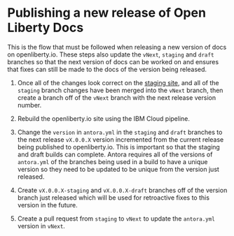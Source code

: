 # Publishing a new release of Open Liberty Docs

This is the flow that must be followed when releasing a new version of docs on openliberty.io. These steps also update the `vNext`, `staging` and `draft` branches so that the next version of docs can be worked on and ensures that fixes can still be made to the docs of the version being released.

1. Once all of the changes look correct on the [staging site](https://staging-openlibertyio.mybluemix.net/docs/), and all of the `staging` branch changes have been merged into the `vNext` branch, then create a branch off of the `vNext` branch with the next release version number.

2. Rebuild the openliberty.io site using the IBM Cloud pipeline.

3. Change the `version` in `antora.yml` in the `staging` and `draft` branches to the next release `vX.0.0.X` version incremented from the current release being published to openliberty.io. This is important so that the staging and draft builds can complete. Antora requires all of the versions of `antora.yml` of the branches being used in a build to have a unique version so they need to be updated to be unique from the version just released.

4. Create `vX.0.0.X-staging` and `vX.0.0.X-draft` branches off of the version branch just released which will be used for retroactive fixes to this version in the future.

5. Create a pull request from `staging` to `vNext` to update the `antora.yml` version in `vNext`.